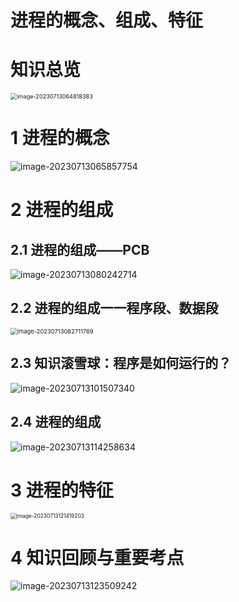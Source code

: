 # 进程的概念、组成、特征



# 知识总览

<img src="https://cvp.oss-cn-shanghai.aliyuncs.com/picgo/202307130648524.png" alt="image-20230713064818383" style="zoom: 65%;" />



# 1 进程的概念

![image-20230713065857754](https://cvp.oss-cn-shanghai.aliyuncs.com/picgo/202307130658951.png)



# 2 进程的组成



## 2.1 进程的组成——PCB

![image-20230713080242714](https://cvp.oss-cn-shanghai.aliyuncs.com/picgo/202307130802956.png)



## 2.2 进程的组成一一程序段、数据段

<img src="https://cvp.oss-cn-shanghai.aliyuncs.com/picgo/202307130827927.png" alt="image-20230713082711769" style="zoom:67%;" />



## 2.3 知识滚雪球：程序是如何运行的？

![image-20230713101507340](https://cvp.oss-cn-shanghai.aliyuncs.com/picgo/202307131015555.png)

## 2.4 进程的组成

![image-20230713114258634](https://cvp.oss-cn-shanghai.aliyuncs.com/picgo/202307131142885.png)



# 3  进程的特征

<img src="https://cvp.oss-cn-shanghai.aliyuncs.com/picgo/202307131214329.png" alt="image-20230713121419203" style="zoom: 60%;" />



# 4 知识回顾与重要考点

![image-20230713123509242](https://cvp.oss-cn-shanghai.aliyuncs.com/picgo/202307131235420.png)